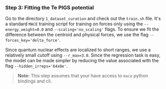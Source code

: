 ### Step 3: Fitting the Te PIGS potential

Go to the directory ```1_dataset_curation``` and check out the ```train.sh``` file. It's a standard ```MACE``` training script for training on forces only using  the  ```--energy_weight=0.0``` and ```--scaling='no_scaling'``` flags. To ensure we fit the difference between the centroid and physical forces, we use the flag ```--forces_key='delta_force'```. 

Since quantum nuclear effects are localized to short ranges, we use a relatively small cutoff using ```--r_max=3.0```. Since the regression task is easy, the model can be made simpler by reducing the value associated with the flag ```--hidden_irreps='64x0e'```.

> **Note:**
> This step assumes that your have access to ```mace``` python bindings and cli.  
